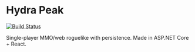 # Hydra Peak

[![Build Status](https://travis-ci.org/nightblade9/hydra-peak.svg?branch=main)](https://travis-ci.org/nightblade9/hydra-peak)

Single-player MMO/web roguelike with persistence. Made in ASP.NET Core + React.
